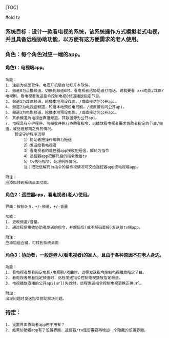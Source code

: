 [TOC]

#old tv

### 系统目标：设计一款看电视的系统，该系统操作方式模拟老式电视，并且具备远程协助功能，以方便有这方便需求的老人使用。

### 角色：每个角色对应一端的app。

#### 角色1：电视端app。
    
    功能：
    1. 注册为桌面软件，电视开机后自动打开本软件。
    2. 频道0为点播频道，切换到频道0时，看电视者给协助者打电话，说我要看 xxx电影/戏曲/电视剧。看电视者发送指令控制电视0频道播放指定节目。
    3. 频道1为戏曲频道，轮播本地预设戏曲。/或直接访问公开api。
    4. 频道2为电视剧频道，轮播本地预设电视剧。/或直接访问公开api。
    5. 频道3为电影频道，轮播本地预设电影。/或直接访问公开api。
    6. 其余频道为电视台直播频道，其数据源为公开api。
    7. 电视具有守护程序，可接收并执行协助者指令，以播放看电视者要求协助者指定的节目/频道，或处理预期之外的情况。
        预设守护程序流程
            1）协助者把操作编码为短信
            2）发送给看电视者
            3）看电视者的遥控器app接收到短信，解码为指令
            4）遥控器app把解码后的指令发给tv
            5）tv执行指令，处理例外情况。
            注：把短信解码为指令的操作视情况可交给遥控器app或电视端app。
            
    附注：
    应添加转到系统桌面功能。
    
#### 角色2：遥控器app，看电视者(老人)使用。
    
    界面：按钮0-9，+/-频道，+/-音量
    
    功能：
    1. 更改频道/音量。
    2. 通过短信接收协助者发送的指令，并解码后(或不解码直接)发送给tv端app。
    
    附注：
    应添加组合键，可转到系统桌面
    
#### 角色3：协助者，一般是老人(看电视者)的家人，且由于各种原因不在老人身边。
    
    功能：
    1. 看电视者想看指定电影/电视剧/戏曲时，远程发送指令控制电视播放指定节目。
    2. 看电视者想看指定频道时，远程发送指令控制电视播放指定频道。
    3. 电视播放直播的公开api(url)失效时，远程发送指令控制电视更换正确url。
    
    附加：
    出现问题时发送指令协助解决问题。
    
### 待定：
    
    1. 设置界面协助者app用不用有？
    2. 如果协助者app有了设置界面，遥控器/tv是否需要再增加一个隐藏的设置界面。